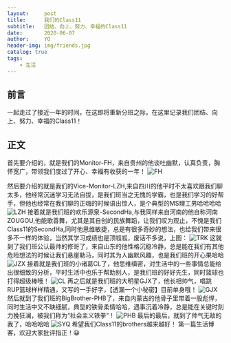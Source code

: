 ```yaml
---
layout:     post
title:      我们的Class11
subtitle:   团结、向上、努力、幸福的Class11
date:       2020-06-07
author:     YQ
header-img: img/friends.jpg
catalog: true
tags:
    - 生活
---
```

## 前言
一起走过了接近一年的时间，在这即将重新分班之际，在这里记录我们团结、向上、努力、幸福的Class11！
## 正文
首先要介绍的，就是我们的Monitor-FH，来自贵州的他谈吐幽默，认真负责，胸怀宽广，带领我们度过了开心、幸福有收获的一年！
![FH](https://ae01.alicdn.com/kf/H8a857f8ef6ef48c494d0aa0e2cb3bd7au.jpg)

然后要介绍的就是我们的Vice-Monitor-LZH,来自四川的他平时不太喜欢跟我们聊太多，他经常沉迷学习无法自拔，是我们班当之无愧的学霸，也是我们学习的好帮手，但他也经常在我们聊的正嗨的时候语出惊人，是个典型的MS理工男哈哈哈哈
![LZH](http://m.qpic.cn/psc?/V14aHdxj1vqscX/7oGfCnAYkfhDJ7AWfNxEMNoLa*prHPM0bI0H16ZxpnkoFC8KX6c8Wid0ZX8RdnEQtQm2pX6JgWtv*OXv5g4*KnSZadiYM5A2m9eO*h4wsA0!/b&bo=HALQAgAAAAARF.w!&rf=viewer_4)
接着就是我们班的欢乐源泉-SecondHa,与我同样来自河南的他自称河南ZOUGOU,他能歌善舞，尤其是其自创的民族舞蹈，让我们叹为观止，不愧是我们Class11的SecondHa,同时他思维敏捷，总是有很多奇妙的想法，也给我们带来很多不一样的体验，当然其学习成绩也是顶呱呱，废话不多说，上图：
![TRK](http://m.qpic.cn/psc?/V14aHdxj1vqscX/7oGfCnAYkfhDJ7AWfNxEMIvCYKGF*WojCm5H2CXGWxX9jUBNdqq7pOuAGf1mGHEzGgqJyviEdVQDizO2JCrC7035voKnqR5TwHP6anywjts!/b&bo=OASABwAAAAARF5s!&rf=viewer_4)
这就到了我们班公认最帅的修哥了，来自山东的他性格沉稳冷静，总是能在我们有其他危险想法的时候让我们悬崖勒马，同时其为人幽默风趣，也是我们班的开心果哈哈
![JZX](http://a1.qpic.cn/psc?/V14aHdxj1vqscX/m*TTJoI3x9iCCJx4ECa9pG4edhuTjXDxf1gG2hOXowRXyXYnSAqzEnfyGdDw1fXLoxLhOQUaJcaYcUvLuWBgJw!!/b&ek=1&kp=1&pt=0&bo=OASgBQAAAAARF7k!&tl=3&vuin=1754661862&tm=1591585200&sce=60-2-2&rf=viewer_4)
接着就是我们班的小诸葛CL了，他思维缜密，对生活中的一些事情总能给出很细致的分析，平时生活中也乐于帮助别人，是我们班的好好先生，同时篮球也打得超级棒哦！
![CL](http://a1.qpic.cn/psc?/V14aHdxj1vqscX/m*TTJoI3x9iCCJx4ECa9pJrbQC9q0E4w9UzWFGbBUQEFGe2rsM6qH0a1qAETtmaFmJyAco3GJ5W7jBy5zGP.6Q!!/b&ek=1&kp=1&pt=0&bo=OASgBQAAAAARJ4k!&tl=3&vuin=1754661862&tm=1591495200&sce=60-4-3&rf=viewer_4)
再之后就是我们班的大明星GJX了，他长相帅气，唱跳RUP篮球样样精通，又写的一手好字，【透漏一个小秘密】目前单身哦！
![GJX](http://m.qpic.cn/psc?/V14aHdxj1vqscX/7oGfCnAYkfhDJ7AWfNxEMJ.vUGCZvG3Lo2qPUrTJHbT4RjisAnXvwGonz8GN6I86zX8s*VLFjS9f4SwCxTog*pcJ4eNygNSIG7O*l2pPXJo!/b&bo=IAMgAwAAAAARFyA!&rf=viewer_4)
然后就到了我们班的BigBrother-PHB了，来自内蒙古的他骨子里带着一股彪悍，同时生活中又不缺细腻，典型的铁骨柔情哈哈，遇事沉着冷静，总是能在关键时刻力挽狂澜，被我们称为“社会主义铁拳”！
![PHB](http://m.qpic.cn/psc?/V14aHdxj1vqscX/7oGfCnAYkfhDJ7AWfNxEMCMvVnUpg6QmyR5GV6k8H9HS6ShCsZNsYcuRwHNbyfKfJBK4aWfKu4Ijw4siNgXbNx.0KupG2cX7QDEGXf3HCAE!/b&bo=wAMABQAAAAARJ9Y!&rf=viewer_4)
最后的最后，就到了帅气无敌的我了，哈哈哈哈
![SYQ](http://m.qpic.cn/psc?/V14aHdxj1vqscX/7oGfCnAYkfhDJ7AWfNxEMJaQI92Ezjkvih0MfVhKW9sBuKb.XLLn8iEPo0lzU0IWMy2wqv9iZ0dJZ8SUUn60RaKtrzpa0x4B.WuUf6jcEe8!/b&bo=OASABwAAAAARN7s!&rf=viewer_4)
希望我们Class11的brothers越来越好！
第一篇生活博客，欢迎大家批评指正！😀
